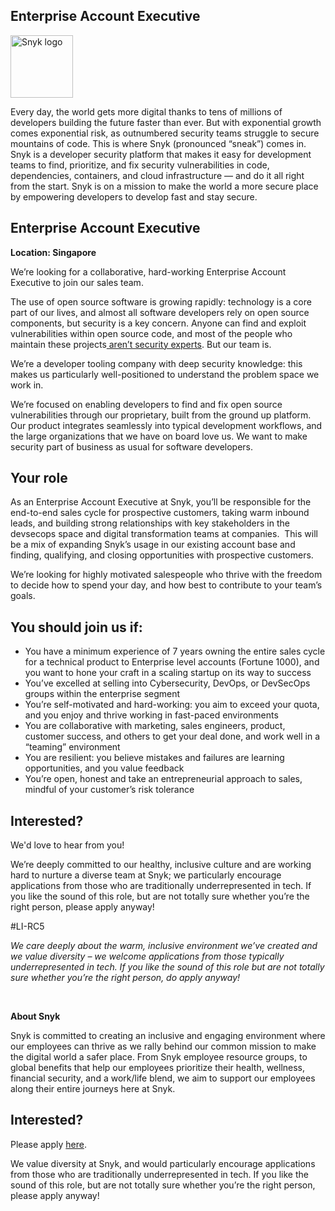 Enterprise Account Executive
---

<img src="https://res.cloudinary.com/snyk/image/upload/v1537345894/press-kit/brand/logo-black.png" width="100" alt="Snyk logo" />

<div class="content-intro"><p><span style="font-weight: 400;">Every day, the world gets more digital thanks to tens of millions of developers building the future faster than ever. But with exponential growth comes exponential risk, as outnumbered security teams struggle to secure mountains of code. This is where Snyk (pronounced “sneak”) comes in. Snyk is a developer security platform that makes it easy for development teams to find, prioritize, and fix security vulnerabilities in code, dependencies, containers, and cloud infrastructure — and do it all right from the start. Snyk is on a mission to make the world a more secure place by empowering developers to develop fast and stay secure.</span></p></div><h2><strong>Enterprise Account Executive</strong></h2>
<p><strong>Location: Singapore</strong></p>
<p>We’re looking for a collaborative, hard-working Enterprise Account Executive to join our sales team.</p>
<p>The use of open source software is growing rapidly: technology is a core part of our lives, and almost all software developers rely on open source components, but security is a key concern. Anyone can find and exploit vulnerabilities within open source code, and most of the people who maintain these projects<a href="https://snyk.io/stateofossecurity/#risk-and-impact">&nbsp;aren’t security experts</a>. But our team is.</p>
<p>We’re a developer tooling company with deep security knowledge: this makes us particularly well-positioned to understand the problem space we work in.</p>
<p>We’re focused on enabling developers to find and fix open source vulnerabilities through our proprietary, built from the ground up platform. Our product integrates seamlessly into typical development workflows, and the large organizations that we have on board love us. We want to make security part of business as usual for software developers.</p>
<h2><strong>Your role</strong></h2>
<p>As an Enterprise Account Executive at Snyk, you’ll be responsible for the end-to-end sales cycle for prospective customers, taking warm inbound leads, and building strong relationships with key stakeholders in the devsecops space and digital transformation teams at companies.&nbsp; This will be a mix of expanding Snyk’s usage in our existing account base and finding, qualifying, and closing opportunities with prospective customers.</p>
<p>We’re looking for highly motivated salespeople who thrive with the freedom to decide how to spend your day, and how best to contribute to your team’s goals.</p>
<h2><strong>You should join us if:</strong></h2>
<ul>
<li>You have a minimum experience of 7 years owning the entire sales cycle for a technical product to Enterprise level accounts (Fortune 1000), and you want to hone your craft in a scaling startup on its way to success</li>
<li>You’ve excelled at selling into Cybersecurity, DevOps, or DevSecOps groups within the enterprise segment</li>
<li>You’re self-motivated and hard-working: you aim to exceed your quota, and you enjoy and thrive working in fast-paced environments</li>
<li>You are collaborative with marketing, sales engineers, product, customer success, and others to get your deal done, and work well in a “teaming” environment</li>
<li>You are resilient: you believe mistakes and failures are learning opportunities, and you value feedback</li>
<li>You’re open, honest and take an entrepreneurial approach to sales, mindful of your customer’s risk tolerance</li>
</ul>
<h2><strong>Interested?</strong></h2>
<p>We'd love to hear from you!</p>
<p>We’re deeply committed to our healthy, inclusive culture and are working hard to nurture a diverse team at Snyk; we particularly encourage applications from those who are traditionally underrepresented in tech. If you like the sound of this role, but are not totally sure whether you’re the right person, please apply anyway!</p>
<p>#LI-RC5</p><div class="content-conclusion"><p><em data-stringify-type="italic">We care deeply about the warm, inclusive environment we’ve created and we value diversity – we welcome applications from those typically underrepresented in tech. If you like the sound of this role but are not totally sure whether you’re the right person, do apply anyway!</em></p>
<p>&nbsp;</p>
<p><strong>About Snyk</strong></p>
<p><strong><span style="font-weight: 400;">Snyk is committed to creating an inclusive and engaging environment where our employees can thrive as we rally behind our common mission to make the digital world a safer place. From Snyk employee resource groups, to global benefits that help our employees prioritize their health, wellness, financial security, and a work/life blend, we aim to support our employees along their entire journeys here at Snyk. </span></strong></p></div>

Interested?
---

Please apply [here](https://boards.greenhouse.io/snyk/jobs/6402307002#app).

We value diversity at Snyk, and would particularly encourage applications from those who are traditionally underrepresented in tech.
If you like the sound of this role, but are not totally sure whether you’re the right person, please apply anyway!
